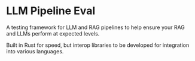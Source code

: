 # LLM Pipeline Eval

A testing framework for LLM and RAG pipelines to help ensure your RAG and LLMs perform at expected levels.

Built in Rust for speed, but interop libraries to be developed for integration into various languages.

